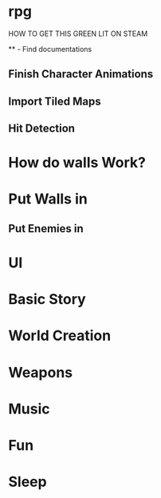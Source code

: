 # rpg
HOW TO GET THIS GREEN LIT ON STEAM 

** - Find documentations

## Finish Character Animations

## Import Tiled Maps

## Hit Detection

# How do walls Work?

# Put Walls in

## Put Enemies in

# UI

# Basic Story

# World Creation

# Weapons

# Music

# Fun

# Sleep

 
